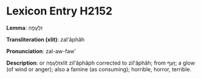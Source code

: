 # Lexicon Entry H2152

**Lemma**: זַלְעָפָה

**Transliteration (xlit)**: zalʻâphâh

**Pronunciation**: zal-aw-faw'

**Description**:
or זִלְעָפָהxlit zilʻâphâph corrected to zilʻâphâh; from זָעַף; a glow (of wind or anger); also a famine (as consuming); horrible, horror, terrible.
